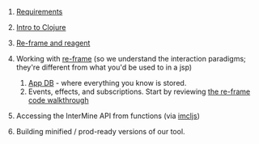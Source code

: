 1. [Requirements](requirements.md)
2. [Intro to Clojure](activities/intro-to-clojure.md)
3. [Re-frame and reagent](activities/re-frame-and-reagent.md)

 4. Working with [re-frame](https://github.com/Day8/re-frame) (so we understand the interaction paradigms; they're different from what you'd be used to in a jsp)
     1. [App DB](https://github.com/Day8/re-frame/blob/master/docs/ApplicationState.md) - where everything you know is stored.
     2. Events, effects, and subscriptions. Start by reviewing [the re-frame code walkthrough](https://github.com/Day8/re-frame/blob/master/docs/CodeWalkthrough.md)
 5. Accessing the InterMine API from functions (via [imcljs](https://github.com/intermine/imcljs))
 6. Building minified / prod-ready versions of our tool.
